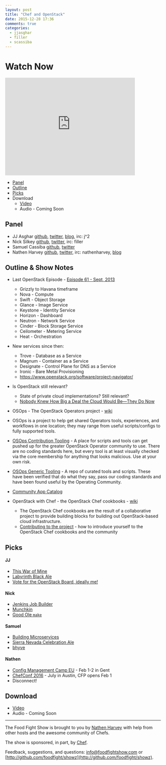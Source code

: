 ```yaml
---
layout: post
title: "Chef and OpenStack"
date: 2015-12-28 17:36
comments: true
categories:
  - jjasghar
  - filler
  - scassiba
---
```


# Watch Now

<iframe width="420" height="315" src="http://www.youtube.com/embed/UOxsre69cPo" frameborder="0" allowfullscreen></iframe>

* [Panel](http://foodfightshow.org/2015/12/chef-and-openstack.html#panel)
* [Outline](http://foodfightshow.org/2015/12/chef-and-openstack.html#outline)
* [Picks](http://foodfightshow.org/2015/12/chef-and-openstack.html#picks)
* Download
  * [Video](http://youtu.be/UOxsre69cPo)
  * Audio - Coming Soon

Panel<a name="panel"></a>
-----

* JJ Asghar [github](https://github.com/jjasghar), [twitter](http://twitter.com/jjasghar), [blog](http://jjasghar.github.io), irc: j^2
* Nick Silkey [github](https://github.com/filler/), [twitter](https://twitter.com/filler/), irc: filler
* Samuel Cassiba [github](https://github.com/scassiba), [twitter](https://twitter.com/scassiba)
* Nathen Harvey [github](http://github.com/nathenharvey), [twitter](http://twitter.com/nathenharvey), irc: nathenharvey, [blog](http://nathenharvey.com)

Outline & Show Notes<a name="outline"></a>
-------
* Last OpenStack Episode - [Episode 61 - Sept, 2013](http://foodfightshow.org/2013/09/openstack.html)
  * Grizzly to Havana timeframe
  * Nova - Compute
  * Swift - Object Storage
  * Glance - Image Service
  * Keystone - Identity Service
  * Horizon - Dashboard
  * Neutron - Network Service
  * Cinder - Block Storage Service
  * Ceilometer - Metering Service
  * Heat - Orchestration
* New services since then:
  * Trove - Database as a Service
  * Magnum - Container as a Service
  * Designate - Control Plane for DNS as a Service
  * Ironic - Bare Metal Provisioning
  * https://www.openstack.org/software/project-navigator/


* Is OpenStack still relevant?
  * State of private cloud implementations?  Still relevant?
  * [Nobody Knew How Big a Deal the Cloud Would Be—They Do Now](http://www.wired.com/2015/12/2015-was-the-year-the-cloud-defeated-techs-walking-dead)


* OSOps - The OpenStack Operators project - [wiki](https://wiki.openstack.org/wiki/Osops)
* OSOps is a project to help get shared Operators tools, experiences, and workflows in one location; they may range from useful scripts/configs to fully supported tools.
* [OSOps Contribution Tooling](https://github.com/openstack/osops-tools-contrib) - A place for scripts and tools can get pushed up for the greater OpenStack Operator community to use. There are no coding standards here, but every tool is at least visually checked via the core membership for anything that looks malicious. Use at your own risk.
* [OSOps Generic Tooling](https://github.com/openstack/osops-tools-generic) - A repo of curated tools and scripts. These have been verified that do what they say, pass our coding standards and have been found useful by the Operating Community.

* [Community App Catalog](http://apps.openstack.org/)

* OpenStack with Chef - the OpenStack Chef cookbooks - [wiki](https://wiki.openstack.org/wiki/Chef)
  * The OpenStack Chef cookbooks are the result of a collaborative project to provide building blocks for building out OpenStack-based cloud infrastructure.
  * [Contributing to the project](https://wiki.openstack.org/wiki/Chef/GettingStarted) - how to introduce yourself to the OpenStack Chef cookbooks and the community


Picks<a name="picks"></a>
-----

#### JJ  

* [This War of Mine](http://www.11bitstudios.com/games/16/this-war-of-mine)
* [Labyrinth Black Ale](https://untappd.com/b/uinta-brewing-company-labyrinth-black-ale/10948)
* [Vote for the OpenStack Board, ideally me!](https://www.openstack.org/community/members/profile/19802)

#### Nick

* [Jenkins Job Builder](http://docs.openstack.org/infra/jenkins-job-builder/)
* [Munchkin](http://www.worldofmunchkin.com/game/)
* [Good Ole `make`](http://www.gnu.org/software/make/manual/make.html)

#### Samuel  

* [Building Microservices](http://www.amazon.com/Building-Microservices-Sam-Newman/dp/1491950358/)
* [Sierra Nevada Celebration Ale](http://www.sierranevada.com/beer/seasonal/celebration-ale)
* [bhyve](http://bhyve.org/)

#### Nathen  

* [Config Management Camp EU](http://cfgmgmtcamp.eu/) - Feb 1-2 in Gent
* [ChefConf 2016](https://www.chef.io/chefconf/) - July in Austin, CFP opens Feb 1
* Disconnect!


Download
--------
* [Video](http://youtu.be/UOxsre69cPo)
* Audio - Coming Soon

<hr />

The Food Fight Show is brought to you by [Nathen Harvey](https://twitter.com/nathenharvey) with help from other hosts and the awesome community of Chefs.

The show is sponsored, in part, by [Chef](http://www.chef.io).

Feedback, suggestions, and questions:  [info@foodfightshow.com](mailto:info@foodfightshow.com) or  [http://github.com/foodfight/showz](http://github.com/foodfight/showz).
